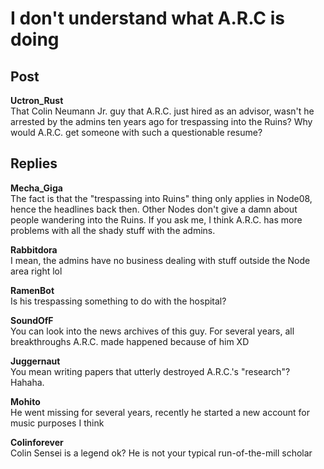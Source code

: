 # I don't understand what A.R.C is doing
## Post
**Uctron_Rust**<br>
That Colin Neumann Jr. guy that A.R.C. just hired as an advisor, wasn't he arrested by the admins ten years ago for trespassing into the Ruins? Why would A.R.C. get someone with such a questionable resume?
## Replies
**Mecha_Giga**<br>
The fact is that the "trespassing into Ruins" thing only applies in Node08, hence the headlines back then. Other Nodes don't give a damn about people wandering into the Ruins. If you ask me, I think A.R.C. has more problems with all the shady stuff with the admins.

**Rabbitdora**<br>
I mean, the admins have no business dealing with stuff outside the Node area right lol

**RamenBot**<br>
Is his trespassing something to do with the hospital?

**SoundOfF**<br>
You can look into the news archives of this guy. For several years, all breakthroughs A.R.C. made happened because of him XD

**Juggernaut**<br>
You mean writing papers that utterly destroyed A.R.C.'s "research"? Hahaha.

**Mohito**<br>
He went missing for several years, recently he started a new account for music purposes I think

**Colinforever**<br>
Colin Sensei is a legend ok? He is not your typical run-of-the-mill scholar

